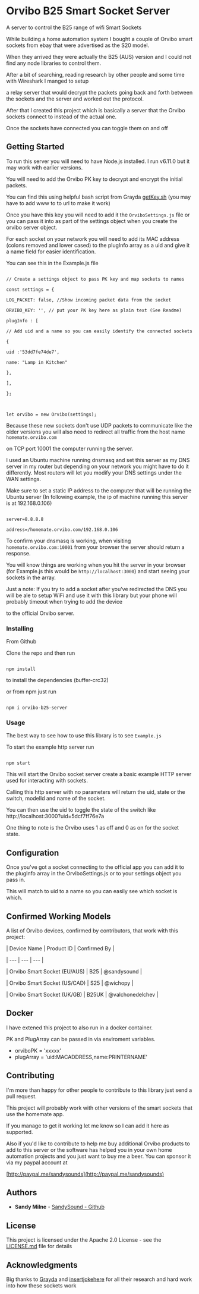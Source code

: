 
# Orvibo B25 Smart Socket Server

  

A server to control the B25 range of wifi Smart Sockets

  

While building a home automation system I bought a couple of Orvibo smart sockets from ebay that were advertised as the S20 model.

When they arrived they were actually the B25 (AUS) version and I could not find any node libraries to control them.

  

After a bit of searching, reading research by other people and some time with Wireshark I manged to setup

a relay server that would decrypt the packets going back and forth between the sockets and the server and worked out the protocol.

  

After that I created this project which is basically a server that the Orvibo sockets connect to instead of the actual one.

Once the sockets have connected you can toggle them on and off

  

## Getting Started

  

To run this server you will need to have Node.js installed. I run v6.11.0 but it may work with earlier versions.

  

You will need to add the Orvibo PK key to decrypt and encrypt the initial packets.

You can find this using helpful bash script from Grayda [getKey.sh](https://gist.github.com/Grayda/eb48093bcfb96bfeec9c58ea301f2668) (you may have to add www to to url to make it work)

  

Once you have this key you will need to add it the ``OrviboSettings.js`` file or you can pass it into as part of the settings object when you create the orvibo server object.

  

For each socket on your network you will need to add its MAC address (colons removed and lower cased) to the plugInfo array as a uid and give it a name field for easier identification.

  

You can see this in the Example.js file

```

// Create a settings object to pass PK key and map sockets to names

const settings = {

LOG_PACKET: false, //Show incoming packet data from the socket

ORVIBO_KEY: '', // put your PK key here as plain text (See Readme)

plugInfo : [

// Add uid and a name so you can easily identify the connected sockets

{

uid :'53dd7fe74de7',

name: "Lamp in Kitchen"

},

],

};

  

let orvibo = new Orvibo(settings);

```

  

Because these new sockets don't use UDP packets to communicate like the older versions you will also need to redirect all traffic from the host name ``homemate.orvibo.com``

on TCP port 10001 the computer running the server.

  

I used an Ubuntu machine running dnsmasq and set this server as my DNS server in my router but depending on your network you might have to do it differently. Most routers will let you modify your DNS settings under the WAN settings.

  

Make sure to set a static IP address to the computer that will be running the Ubuntu server (In following example, the ip of machine running this server is at 192.168.0.106)

  

```

server=8.8.8.8

address=/homemate.orvibo.com/192.168.0.106

```

  

To confirm your dnsmasq is working, when visiting ``homemate.orvibo.com:10001`` from your browser the server should return a response.

  

You will know things are working when you hit the server in your browser (for Example.js this would be ``http://localhost:3000``) and start seeing your sockets in the array.

  

Just a note: If you try to add a socket after you've redirected the DNS you will be ale to setup WiFi and use it with this library but your phone will probably timeout when trying to add the device

to the official Orvibo server.

  

### Installing

  

From Github

  

Clone the repo and then run

```

npm install

```

to install the dependencies (buffer-crc32)

  

or from npm just run

  

```

npm i orvibo-b25-server

```

  
  

### Usage

  

The best way to see how to use this library is to see ``Example.js``

  

To start the example http server run

  

```

npm start

```

This will start the Orvibo socket server create a basic example HTTP server used for interacting with sockets.

Calling this http server with no parameters will return the uid, state or the switch, modelId and name of the socket.

  

You can then use the uid to toggle the state of the switch like http://localhost:3000?uid=5dcf7ff76e7a

  

One thing to note is the Orvibo uses 1 as off and 0 as on for the socket state.

  

## Configuration

  

Once you've got a socket connecting to the official app you can add it to the plugInfo array in the OrviboSettings.js or to your settings object you pass in.

This will match to uid to a name so you can easily see which socket is which.

  

## Confirmed Working Models

  

A list of Orvibo devices, confirmed by contributors, that work with this project:

  
  

| Device Name | Product ID | Confirmed By |

| --- | --- | --- |

| Orvibo Smart Socket (EU/AUS) | B25 | @sandysound |

| Orvibo Smart Socket (US/CAD) | S25 | @wichopy |

| Orvibo Smart Socket (UK/GB) | B25UK | @valchonedelchev |

  

## Docker

  

I have extened this project to also run in a docker container.

  

PK and PlugArray can be passed in via enviroment variables.

  

 - orviboPK = 'xxxxx'
 - plugArray = 'uid:MACADDRESS,name:PRINTERNAME'

  

## Contributing

  

I'm more than happy for other people to contribute to this library just send a pull request.

  

This project will probably work with other versions of the smart sockets that use the homemate app.

If you manage to get it working let me know so I can add it here as supported.

  

Also if you'd like to contribute to help me buy additional Orvibo products to add to this server or the software has helped you in your own home automation projects and you just want to buy me a beer. You can sponsor it via my paypal account at

[http://paypal.me/sandysounds](http://paypal.me/sandysounds)

  

## Authors

  

*  **Sandy Milne** - [SandySound - Github](https://github.com/sandysound)

  

## License

  

This project is licensed under the Apache 2.0 License - see the [LICENSE.md](LICENSE.md) file for details

  

## Acknowledgments

  

Big thanks to [Grayda](https://github.com/Grayda/) and [insertjokehere](https://github.com/insertjokehere) for all their research and hard work into how these sockets work